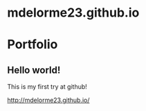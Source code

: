 # mdelorme23.github.io
Portfolio
====================

## Hello world!

This is my first try at github!

http://mdelorme23.github.io/
